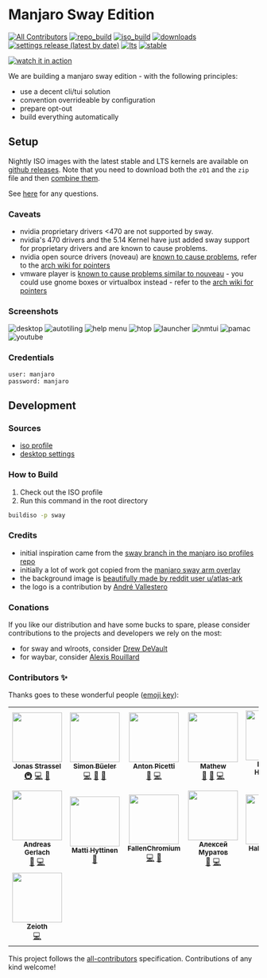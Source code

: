 # Manjaro Sway Edition
[![All Contributors](https://img.shields.io/badge/dynamic/json?color=important&label=contributors&query=%24.contributors.length&url=https%3A%2F%2Fraw.githubusercontent.com%2FManjaro-Sway%2Fmanjaro-sway%2Fmain%2F.all-contributorsrc)](#contributors-)
[![repo_build](https://github.com/manjaro-sway/packages/workflows/repo-add/badge.svg?event=repository_dispatch)](https://github.com/manjaro-sway/packages/actions)
[![iso_build](https://github.com/manjaro-sway/manjaro-sway/workflows/iso_build/badge.svg?event=repository_dispatch)](https://github.com/manjaro-sway/manjaro-sway/actions)
[![downloads](https://img.shields.io/badge/dynamic/json?color=green&label=downloads&cache=3600&query=count&url=https%3A%2F%2Freleases-download-count.vercel.app%2Fapi%2Fmanjaro-sway%2Fmanjaro-sway%3Fsuffix%3Diso%2Czip)](https://github.com/Manjaro-Sway/manjaro-sway/releases/latest)
[![settings release (latest by date)](https://img.shields.io/github/v/release/manjaro-sway/desktop-settings)](https://github.com/Manjaro-Sway/desktop-settings/releases/latest)
[![lts](https://img.shields.io/badge/dynamic/json?label=lts&query=%24%5B%3A1%5D.packageName&url=https%3A%2F%2Fkernel-info.manjaro-sway.download%2F%3Fcategory%3Dlongterm)](https://github.com/Manjaro-Sway/manjaro-sway/releases/latest)
[![stable](https://img.shields.io/badge/dynamic/json?label=stable&query=%24%5B%3A1%5D.packageName&url=https%3A%2F%2Fkernel-info.manjaro-sway.download%2F%3Fcategory%3Dstable)](https://github.com/Manjaro-Sway/manjaro-sway/releases/latest)

[![watch it in action](https://img.youtube.com/vi/34DIO61GxAE/0.jpg)](https://www.youtube.com/watch?v=34DIO61GxAE "watch it in action")

We are building a manjaro sway edition - with the following principles:

- use a decent cli/tui solution
- convention overrideable by configuration
- prepare opt-out
- build everything automatically

## Setup

Nightly ISO images with the latest stable and LTS kernels are available on [github releases](https://github.com/manjaro-sway/manjaro-sway/releases).
Note that you need to download both the `z01` and the `zip` file and then [combine them](https://github.com/Manjaro-Sway/manjaro-sway/blob/main/SUPPORT.md#how-can-i-unzip-the-multi-part-zip-zip--z01).

See [here](SUPPORT.md) for any questions.

### Caveats

- nvidia proprietary drivers <470 are not supported by sway.
- nvidia's 470 drivers and the 5.14 Kernel have just added sway support for proprietary drivers and are known to cause problems.
- nvidia open source drivers (noveau) are [known to cause problems](https://github.com/Manjaro-Sway/manjaro-sway/issues/140),
  refer to the [arch wiki for pointers](https://wiki.archlinux.org/title/Sway#Sway_v1.6_shows_garbage_or_blank_screen_when_using_nouveau)
- vmware player is [known to cause problems similar to nouveau](https://github.com/Manjaro-Sway/manjaro-sway/issues/139) -
  you could use gnome boxes or virtualbox instead - refer to the [arch wiki for pointers](https://wiki.archlinux.org/title/Sway#Virtualization) 

### Screenshots

![desktop](docs/_includes/desktop.png?raw=true)
![autotiling](docs/_includes/autotiling.png?raw=true)
![help menu](docs/_includes/help.png?raw=true)
![htop](docs/_includes/htop.png?raw=true)
![launcher](docs/_includes/launcher.png?raw=true)
![nmtui](docs/_includes/nmtui.png?raw=true)
![pamac](docs/_includes/pamac.png?raw=true)
![youtube](docs/_includes/youtube.png?raw=true)

### Credentials

```
user: manjaro
password: manjaro
```

## Development

### Sources

- [iso profile](https://github.com/manjaro-sway/iso-profiles/tree/sway/community/sway)
- [desktop settings](https://github.com/manjaro-sway/desktop-settings/tree/sway/community/sway)

### How to Build

1. Check out the ISO profile
2. Run this command in the root directory

```bash
buildiso -p sway
```

### Credits

- initial inspiration came from the [sway branch in the manjaro iso profiles repo](https://gitlab.manjaro.org/profiles-and-settings/iso-profiles/-/tree/sway)
- initially a lot of work got copied from the [manjaro sway arm overlay](https://gitlab.manjaro.org/manjaro-arm/applications/arm-profiles/-/tree/master/overlays/sway)
- the background image is [beautifully made by reddit user u/atlas-ark](https://www.reddit.com/r/wallpaper/comments/kmh680/1920x1080_all_resolutions_available_dark_light/?utm_source=share&utm_medium=web2x&context=3)
- the logo is a contribution by [André Vallestero](https://github.com/AndreVallestero)

### Conations

If you like our distribution and have some bucks to spare, please consider contributions to the projects and developers we rely on the most:

- for sway and wlroots, consider [Drew DeVault](https://drewdevault.com/donate)
- for waybar, consider [Alexis Rouillard](https://github.com/sponsors/Alexays)

### Contributors ✨

Thanks goes to these wonderful people ([emoji key](https://allcontributors.org/docs/en/emoji-key)):

<!-- ALL-CONTRIBUTORS-LIST:START - Do not remove or modify this section -->
<!-- prettier-ignore-start -->
<!-- markdownlint-disable -->
<table>
  <tr>
    <td align="center"><a href="https://jonas-strassel.de/"><img src="https://avatars.githubusercontent.com/u/4662748?v=4?s=100" width="100px;" alt=""/><br /><sub><b>Jonas Strassel</b></sub></a><br /><a href="#infra-boredland" title="Infrastructure (Hosting, Build-Tools, etc)">🚇</a> <a href="https://github.com/Manjaro-Sway/manjaro-sway/commits?author=boredland" title="Code">💻</a> <a href="#maintenance-boredland" title="Maintenance">🚧</a></td>
    <td align="center"><a href="https://github.com/simon-bueler"><img src="https://avatars.githubusercontent.com/u/5940667?v=4?s=100" width="100px;" alt=""/><br /><sub><b>Simon Büeler</b></sub></a><br /><a href="https://github.com/Manjaro-Sway/manjaro-sway/commits?author=simon-bueler" title="Code">💻</a> <a href="#maintenance-simon-bueler" title="Maintenance">🚧</a> <a href="#ideas-simon-bueler" title="Ideas, Planning, & Feedback">🤔</a></td>
    <td align="center"><a href="https://github.com/AntonPicetti"><img src="https://avatars.githubusercontent.com/u/31367653?v=4?s=100" width="100px;" alt=""/><br /><sub><b>Anton Picetti</b></sub></a><br /><a href="https://github.com/Manjaro-Sway/manjaro-sway/issues?q=author%3AAntonPicetti" title="Bug reports">🐛</a> <a href="https://github.com/Manjaro-Sway/manjaro-sway/commits?author=AntonPicetti" title="Code">💻</a></td>
    <td align="center"><a href="https://github.com/Mathew-D"><img src="https://avatars.githubusercontent.com/u/44036272?v=4?s=100" width="100px;" alt=""/><br /><sub><b>Mathew</b></sub></a><br /><a href="https://github.com/Manjaro-Sway/manjaro-sway/issues?q=author%3AMathew-D" title="Bug reports">🐛</a> <a href="#ideas-Mathew-D" title="Ideas, Planning, & Feedback">🤔</a> <a href="https://github.com/Manjaro-Sway/manjaro-sway/commits?author=Mathew-D" title="Code">💻</a></td>
    <td align="center"><a href="https://github.com/bhartshorn"><img src="https://avatars.githubusercontent.com/u/56871?v=4?s=100" width="100px;" alt=""/><br /><sub><b>Brandon Hartshorn</b></sub></a><br /><a href="https://github.com/Manjaro-Sway/manjaro-sway/issues?q=author%3Abhartshorn" title="Bug reports">🐛</a></td>
    <td align="center"><a href="https://www.andrevallestero.com"><img src="https://avatars.githubusercontent.com/u/39736205?v=4?s=100" width="100px;" alt=""/><br /><sub><b>Andre Vallestero</b></sub></a><br /><a href="#design-AndreVallestero" title="Design">🎨</a></td>
    <td align="center"><a href="http://falco.dev"><img src="https://avatars.githubusercontent.com/u/1385470?v=4?s=100" width="100px;" alt=""/><br /><sub><b>Rafael dos Santos Silva</b></sub></a><br /><a href="https://github.com/Manjaro-Sway/manjaro-sway/commits?author=xfalcox" title="Code">💻</a></td>
  </tr>
  <tr>
    <td align="center"><a href="http://www.appelgriebsch.org"><img src="https://avatars.githubusercontent.com/u/6803419?v=4?s=100" width="100px;" alt=""/><br /><sub><b>Andreas Gerlach</b></sub></a><br /><a href="#ideas-appelgriebsch" title="Ideas, Planning, & Feedback">🤔</a> <a href="https://github.com/Manjaro-Sway/manjaro-sway/commits?author=appelgriebsch" title="Code">💻</a></td>
    <td align="center"><a href="https://github.com/Chrysostomus"><img src="https://avatars.githubusercontent.com/u/12002226?v=4?s=100" width="100px;" alt=""/><br /><sub><b>Matti Hyttinen</b></sub></a><br /><a href="#ideas-Chrysostomus" title="Ideas, Planning, & Feedback">🤔</a></td>
    <td align="center"><a href="https://github.com/FallenChromium"><img src="https://avatars.githubusercontent.com/u/43214067?v=4?s=100" width="100px;" alt=""/><br /><sub><b>FallenChromium</b></sub></a><br /><a href="https://github.com/Manjaro-Sway/manjaro-sway/commits?author=FallenChromium" title="Code">💻</a> <a href="#ideas-FallenChromium" title="Ideas, Planning, & Feedback">🤔</a></td>
    <td align="center"><a href="http://MuratovAS.github.io"><img src="https://avatars.githubusercontent.com/u/50487552?v=4?s=100" width="100px;" alt=""/><br /><sub><b>Алексей Муратов </b></sub></a><br /><a href="https://github.com/Manjaro-Sway/manjaro-sway/issues?q=author%3AMuratovAS" title="Bug reports">🐛</a> <a href="https://github.com/Manjaro-Sway/manjaro-sway/commits?author=MuratovAS" title="Code">💻</a></td>
    <td align="center"><a href="http://www.mscneuro.uni-freiburg.de/"><img src="https://avatars.githubusercontent.com/u/33870649?v=4?s=100" width="100px;" alt=""/><br /><sub><b>Hakan Yilmaz</b></sub></a><br /><a href="https://github.com/Manjaro-Sway/manjaro-sway/issues?q=author%3Ahakanyi" title="Bug reports">🐛</a> <a href="https://github.com/Manjaro-Sway/manjaro-sway/commits?author=hakanyi" title="Code">💻</a></td>
    <td align="center"><a href="https://github.com/ahoneybun"><img src="https://avatars.githubusercontent.com/u/4884946?v=4?s=100" width="100px;" alt=""/><br /><sub><b>Aaron Honeycutt</b></sub></a><br /><a href="https://github.com/Manjaro-Sway/manjaro-sway/commits?author=ahoneybun" title="Documentation">📖</a></td>
    <td align="center"><a href="https://github.com/vncsna"><img src="https://avatars.githubusercontent.com/u/4673693?v=4?s=100" width="100px;" alt=""/><br /><sub><b>Vinicius Aguiar</b></sub></a><br /><a href="https://github.com/Manjaro-Sway/manjaro-sway/issues?q=author%3Avncsna" title="Bug reports">🐛</a></td>
  </tr>
  <tr>
    <td align="center"><a href="https://github.com/Zeioth"><img src="https://avatars.githubusercontent.com/u/3357792?v=4?s=100" width="100px;" alt=""/><br /><sub><b>Zeioth</b></sub></a><br /><a href="https://github.com/Manjaro-Sway/manjaro-sway/commits?author=Zeioth" title="Code">💻</a></td>
  </tr>
</table>

<!-- markdownlint-restore -->
<!-- prettier-ignore-end -->

<!-- ALL-CONTRIBUTORS-LIST:END -->

This project follows the [all-contributors](https://github.com/all-contributors/all-contributors) specification. Contributions of any kind welcome!
